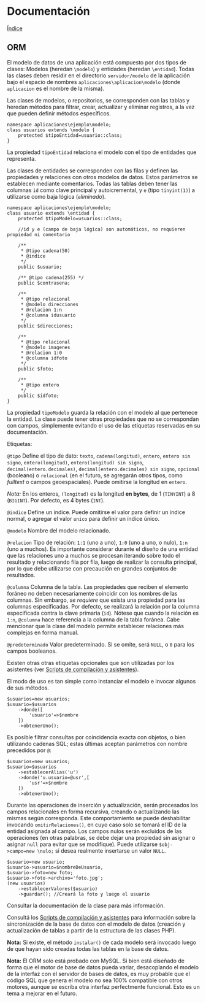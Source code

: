 # Documentación

[Índice](indice.md)

## ORM

El modelo de datos de una aplicación está compuesto por dos tipos de clases: Modelos (heredan `\modelo`) y entidades (heredan `\entidad`). Todas las clases deben residir en el directorio `servidor/modelo` de la aplicación bajo el espacio de nombres `aplicaciones\aplicacion\modelo` (donde `aplicacion` es el nombre de la misma).

Las clases de modelos, o repositorios, se corresponden con las tablas y heredan métodos para filtrar, crear, actualizar y eliminar registros, a la vez que pueden definir métodos específicos.

    namespace aplicaciones\ejemplo\modelo;
    class usuarios extends \modelo {
        protected $tipoEntidad=usuario::class;
    }

La propiedad `tipoEntidad` relaciona el modelo con el tipo de entidades que representa.

Las clases de entidades se corresponden con las filas y definen las propiedades y relaciones con otros modelos de datos. Estos parámetros se establecen mediante comentarios. Todas las tablas deben tener las columnas `id` como clave principal y autoicremental, y `e` (tipo `tinyint(1)`) a utilizarse como baja lógica (*`e`liminado*).

    namespace aplicaciones\ejemplo\modelo;
    class usuario extends \entidad {
        protected $tipoModelo=usuarios::class;

        //id y e (campo de baja lógica) son automáticos, no requieren propiedad ni comentario

        /**
         * @tipo cadena(50)
         * @indice
         */
        public $usuario;

        /** @tipo cadena(255) */
        public $contrasena;

        /**
         * @tipo relacional
         * @modelo direcciones
         * @relacion 1:n
         * @columna idusuario
         */
        public $direcciones;

        /**
         * @tipo relacional
         * @modelo imagenes
         * @relacion 1:0
         * @columna idfoto
         */
        public $foto;

        /**
         * @tipo entero
         */
        public $idfoto;
    }

La propiedad `tipoModelo` guarda la relación con el modelo al que pertenece la entidad. La clase puede tener otras propiedades que no se correspondan con campos, simplemente evitando el uso de las etiquetas reservadas en su documentación.

Etiquetas:

`@tipo` Define el tipo de dato: `texto`, `cadena(longitud)`, `entero`, `entero sin signo`, `entero(longitud)`, `entero(longitud) sin signo`, `decimal(entero.decimales)`, `decimal(entero.decimales) sin signo`, `opcional` (booleano) o `relacional` (en el futuro, se agregarán otros tipos, como *fulltext* o campos geoespaciales). Puede omitirse la longitud en `entero`.

*Nota:* En los enteros, `(longitud)` es la longitud **en bytes**, de 1 (`TINYINT`) a 8 (`BIGINT`). Por defecto, es 4 bytes (`INT`).

`@indice` Define un índice. Puede omitirse el valor para definir un índice normal, o agregar el valor `unico` para definir un índice único.

`@modelo` Nombre del modelo relacionado.

`@relacion` Tipo de relación: `1:1` (uno a uno), `1:0` (uno a uno, o nulo), `1:n` (uno a muchos). Es importante considerar durante el diseño de una entidad que las relaciones uno a muchos se procesan iterando sobre todo el resultado y relacionando fila por fila, luego de realizar la consulta principal, por lo que debe utilizarse con precaución en grandes conjuntos de resultados.

`@columna` Columna de la tabla. Las propiedades que reciben el elemento foráneo no deben necesariamente coincidir con los nombres de las columnas. Sin embargo, *se requiere* que exista una propiedad para las columnas especificadas. Por defecto, se realizará la relación por la columna especificada contra la clave primaria (`id`). Nótese que cuando la relación es `1:n`, `@columna` hace referencia a la columna de la tabla foránea. Cabe mencionar que la clase del modelo permite establecer relaciones más complejas en forma manual.

`@predeterminado` Valor predeterminado. Si se omite, será `NULL`, o `0` para los campos booleanos.

Existen otras otras etiquetas opcionales que son utilizadas por los asistentes (ver [Scripts de compilación y asistentes](../scripts.md)).

El modo de uso es tan simple como instanciar el modelo e invocar algunos de sus métodos.

    $usuarios=new usuarios;
    $usuario=$usuarios
        ->donde([
            'usuario'=>$nombre
        ])
        ->obtenerUno();

Es posible filtrar consultas por coincidencia exacta con objetos, o bien utilizando cadenas SQL; estas últimas aceptan parámetros con nombre precedidos por `@`:


    $usuarios=new usuarios;
    $usuario=$usuarios
        ->establecerAlias('u')
        ->donde('u.usuario=@usr',[
            'usr'=>$nombre
        ])
        ->obtenerUno();

Durante las operaciones de inserción y actualización, serán procesados los campos relacionales en forma recursiva, creando o actualizando las mismas según corresponda. Este comportamiento se puede deshabilitar invocando `omitirRelaciones()`, en cuyo caso solo se tomará el ID de la entidad asignada al campo. Los campos nulos serán excluidos de las operaciones (en otras palabras, se debe dejar una propiedad sin asignar o asignar `null` para evitar que se modifique). Puede utilizarse `$obj->campo=new \nulo;` si desea realmente insertarse un valor `NULL`.

    $usuario=new usuario;
    $usuario->usuario=$nombreDeUsuario,
    $usuario->foto=new foto;
    $usuario->foto->archivo='foto.jpg';
    (new usuarios)
        ->establecerValores($usuario)
        ->guardar(); //Creará la foto y luego el usuario

Consultar la documentación de la clase para más información.

Consultá los [Scripts de compilación y asistentes](../scripts.md) para información sobre la sincronización de la base de datos con el modelo de datos (creación y actualización de tablas a partir de la estructura de las clases PHP).

**Nota:** Si existe, el método `instalar()` de cada modelo será invocado luego de que hayan sido creadas todas las tablas en la base de datos.

**Nota:** El ORM solo está probado con MySQL. Si bien está diseñado de forma que el motor de base de datos pueda variar, desacoplando el modelo de la interfaz con el servidor de bases de datos, es muy probable que el código SQL que genera el modelo no sea 100% compatible con otros motores, aunque se escriba otra interfaz perfectmente funcional. Esto es un tema a mejorar en el futuro.